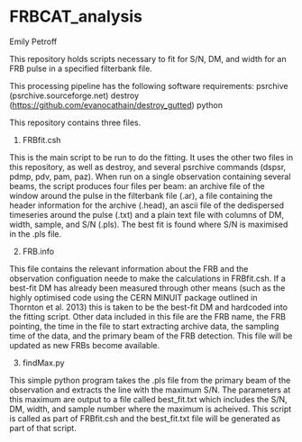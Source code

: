 # FRBCAT_analysis

Emily Petroff

This repository holds scripts necessary to fit for S/N, DM, and width for an FRB pulse in a specified filterbank file.

This processing pipeline has the following software requirements:
psrchive (psrchive.sourceforge.net)
destroy (https://github.com/evanocathain/destroy_gutted)
python

This repository contains three files.

1. FRBfit.csh

This is the main script to be run to do the fitting. It uses the other two files in this repository, as well as destroy, and several psrchive commands (dspsr, pdmp, pdv, pam, paz). When run on a single observation containing several beams, the script produces four files per beam: an archive file of the window around the pulse in the filterbank file (.ar), a file containing the header information for the archive (.head), an ascii file of the dedispersed timeseries around the pulse (.txt) and a plain text file with columns of DM, width, sample, and S/N (.pls). The best fit is found where S/N is maximised in the .pls file.

2. FRB.info

This file contains the relevant information about the FRB and the observation configuation neede to make the calculations in FRBfit.csh. If a best-fit DM has already been measured through other means (such as the highly optimised code using the CERN MINUIT package outlined in Thornton et al. 2013) this is taken to be the best-fit DM and hardcoded into the fitting script. Other data included in this file are the FRB name, the FRB pointing, the time in the file to start extracting archive data, the sampling time of the data, and the primary beam of the FRB detection. This file will be updated as new FRBs become available.

3. findMax.py

This simple python program takes the .pls file from the primary beam of the observation and extracts the line with the maximum S/N. The parameters at this maximum are output to a file called best_fit.txt which includes the S/N, DM, width, and sample number where the maximum is acheived. This script is called as part of FRBfit.csh and the best_fit.txt file will be generated as part of that script.
